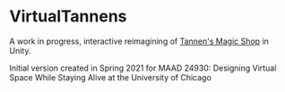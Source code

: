 # VirtualTannens

A work in progress, interactive reimagining of [Tannen's Magic Shop](https://www.tannens.com/) in Unity. 

Initial version created in Spring 2021 for MAAD 24930: Designing Virtual Space While Staying Alive at the University of Chicago

